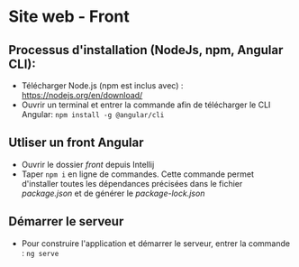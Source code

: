 # Site web - Front

## Processus d'installation (NodeJs, npm, Angular CLI):

* Télécharger Node.js (npm est inclus avec) : https://nodejs.org/en/download/
* Ouvrir un terminal et entrer la commande afin de télécharger le CLI Angular: `npm install -g @angular/cli`

## Utliser un front Angular

* Ouvrir le dossier *front* depuis Intellij
* Taper `npm i` en ligne de commandes.
  Cette commande permet d'installer toutes les dépendances précisées dans le fichier *package.json* et de générer le *package-lock.json*

## Démarrer le serveur
* Pour construire l'application et démarrer le serveur, entrer la commande : `ng serve`
